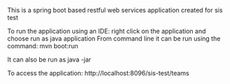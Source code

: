 This is a spring boot based restful web services application created for sis test

To run the application using an IDE: right click on the application and choose run as java application
 From command line it can be run using the command: mvn boot:run
 
 It can also be run as java -jar <name of the jar file>
 
 To access the application: http://localhost:8096/sis-test/teams
